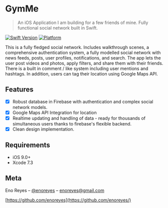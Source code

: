 # GymMe
> An iOS Application I am building for a few friends of mine. Fully functional social network built in Swift.

[![Swift Version][swift-image]][swift-url]
[![Platform](https://img.shields.io/cocoapods/p/LFAlertController.svg?style=flat)](http://cocoapods.org/pods/LFAlertController)

This is a fully fledged social network. Includes walkthrough scenes, a comprehensive authentication system, a fully modelled social network
with news feeds, posts, user profiles, notifications, and search. The app lets the user post videos and photos, apply filters, and share them
with their friends. There is a built in comment / like system including user mentions and hashtags. In addition, users can tag
their location using Google Maps API.

## Features

- [x] Robust database in Firebase with authentication and complex social network models.
- [x] Google Maps API Integration for location
- [x] Realtime updating and handling of data - ready for thousands of simultaneous users thanks to firebase's flexible backend.
- [x] Clean design implementation.

## Requirements

- iOS 9.0+
- Xcode 7.3

## Meta

Eno Reyes – [@enoreyes](https://enoreyes.com) – enoreyes@gmail.com

[https://github.com/enoreyes](https://github.com/enoreyes/)

[swift-image]:https://img.shields.io/badge/swift-4.0-orange.svg
[swift-url]: https://swift.org/
[travis-image]: https://img.shields.io/travis/dbader/node-datadog-metrics/master.svg?style=flat-square
[travis-url]: https://travis-ci.org/dbader/node-datadog-metrics
[codebeat-image]: https://codebeat.co/badges/c19b47ea-2f9d-45df-8458-b2d952fe9dad
[codebeat-url]: https://codebeat.co/projects/github-com-vsouza-awesomeios-com
